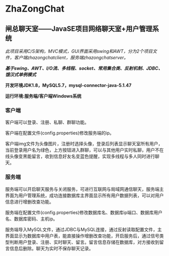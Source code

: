 # ZhaZongChat
## 闸总聊天室——JavaSE项目网络聊天室+用户管理系统

*此项目采用C/S架构，MVC模式，GUI界面采用swing和AWT，分为2个项目文件，客户端zhazongchatclient，服务端zhazongchatserver。*

***基于swing、AWT、I/O流、多线程、socket、常用集合类、反射机制、JDBC、饿汉式单例模式***

**开发环境JDK1.8，MySQL5.7，mysql-connector-java-5.1.47**

**运行环境:服务端/客户端Windows系统**

### 客户端

  客户端可以登录、注册、私聊、群聊功能。
  
  客户端在配置文件(config.properties)修改服务端的ip。
  
  客户端img文件为头像图片，注册时选择头像，登录后列表显示聊天室所有用户，当前登录用户名为绿色，上方按钮进入群聊，可以与其他用户实时私聊，用户不在线头像变黑能留言，收到信息好友名变蓝色提醒，实现多线程与多人同时进行聊天。

### 服务端

  服务端可以开启聊天服务与关闭服务，可进行互联网与局域网通信聊天，服务端主界面为用户管理系统，成功连接数据库主界面显示所有用户数据列表，可以对用户信息进行增删改查功能。
  
  服务端在配置文件(config.properties)修改数据库名、数据库ip端口、数据库用户名、数据库密码、主机ip。
  
  服务端导入MySQL文件，通过JDBC与MySQL连接，通过反射读取配置文件，主界面显示为数据库中用户表，能直接操作增删改查功能，开启服务后，通过信号类型判断用户登录、注册、实时聊天、留言。留言信息存储在数据库，对方接收到留言信息后删除。聊天为实时不保存聊天记录。
